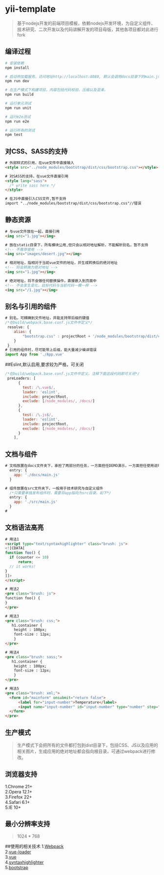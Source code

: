 # yii-template

> 基于nodejs开发的前端项目模板，依赖nodejs开发环境，为自定义组件、技术研究、二次开发以及代码讲解开发的项目母版，其他各项目都对此进行fork

## 编译过程

``` bash
# 安装依赖
npm install

# 启动热加载服务，访问地址http://localhost:8080, 默认会调用docs目录下的main.js
npm run dev

# 在生产模式下构建项目，内容包括代码校验、压缩以及混淆，
npm run build

# 运行单元测试
npm run unit

# 运行e2e测试
npm run e2e

# 运行所有的测试
npm test
```

## 对CSS、SASS的支持
``` html
# 外部样式的引用，在vue文件中直接输入
<style src="../node_modules/bootstrap/dist/css/bootstrap.css"></style>

# 对SASS的支持，在vue文件直接引用
<style lang="sass">
  /* write sass here */
</style>

# 在JS中直接引入CSS文件,暂不支持
import "../node_modules/bootstrap/dist/css/bootstrap.css"//错误

```

## 静态资源
``` html
# 与vue文件放在一起，直接引用
<img src="1.jpg"></img>

# 放在static目录下，所有模块公用,但只会以相对地址解析，不能解析别名，暂不支持
<!-- 不推荐使用 -->
<img src="images/desert.jpg"></img>

# 相对地址，指相对于当前vue文件的地址，并生成转换后的绝对地址
<!-- 将会转换为绝对地址 -->
<img src="1.jpg"></img>

# 绝对地址，将不会做任何替换操作，直接嵌入到页面中
<!-- 不会发生变化，目标代码与当前代码一模一样 -->
<img src="/1.jpg"></img>
```

## 别名与引用的组件
``` javascript
# 别名，可精确到文件地址，并能支持带后缀的键值
/*在build/webpack.base.conf.js文件中定义*/
 resolve: {
	alias: {
		"bootstrap.css" : projectRoot + '/node_modules/bootstrap/dist/css/bootstrap.css'
	}
 }
# 引用的组件时，尽可能带上后缀，能大量减少编译错误
import App from './App.vue'
```

##Eslint,默认启用,要求较为严格，可关闭
``` javascript
/*在build/webpack.base.conf.js文件中定义，注释下面这段代码即可关闭*/
 preLoaders: [
      {
        test: /\.vue$/,
        loader: 'eslint',
        include: projectRoot,
        exclude: [/node_modules/, /docs/]
      },
      {
        test: /\.js$/,
        loader: 'eslint',
        include: projectRoot,
        exclude: [/node_modules/, /docs/]
      }
    ],
```

## 文档与组件
``` javascript
# 文档放置在docs文件夹下，承担了两部分的任务，一方面担任DEMO演示，一方面担任使用说明
  entry: {
    app: './docs/main.js'
  }

# 组件放置在src文件夹下，一般用于技术研究与自定义组件
  /*只需要单独发布组件时，需要将app指向为src目录，如下*/
  entry: {
    app: './src/main.js'
  }
#
```

## 文档语法高亮
``` html
# 用法1
<script type="text/syntaxhighlighter" class="brush: js">
<![CDATA[
function foo() {
  if (counter <= 10)
      return;
  // it works!
}
]]>
</script>

# 用法2
<pre class="brush: js">
function foo() {
}
</pre>

# 用法3
<pre class="brush: css;">
   h1.container {
	height : 100px;
	font-size : 12px;
    }
</pre>

# 用法4
<pre class="brush: sass;">
   h1.container {
	height : 100px;
	font-size : 12px;
    }
</pre>

# 用法5
<pre class="brush: xml;">
  <form id="mainform" onsubmit="return false">
      <label for="input-number">Temperature</label>
      <input name="input-number" id="input-number" type="number" step="any">
  </form>
</pre>
```

## 生产模式
> 生产模式下会把所有的文件都打包到dist目录下，包括CSS、JS以及应用的相关图片，生成应用的绝对地址都会指向根目录，可通过webpack进行修改。

## 浏览器支持
1.Chrome 21+<br/>
2.Opera 12.1+<br/>
3.Firefox 22+<br/>
4.Safari 6.1+<br/>
5.IE 10+

## 最小分辨率支持
> 1024 * 768

##使用的相关技术
1.[Webpack](http://vuejs-templates.github.io/webpack/)<br/>
2.[vue-loader](http://vuejs.github.io/vue-loader)<br/>
3.[vue](http://cn.vuejs.org/)<br/>
4.[syntaxhighlighter](https://github.com/syntaxhighlighter/syntaxhighlighter)<br/>
5.[bootstrap](http://getbootstrap.com/)



